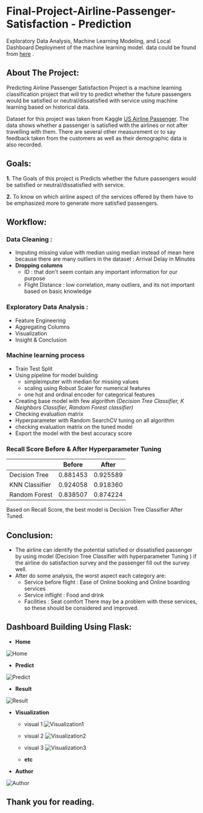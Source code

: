 # **Final-Project-Airline-Passenger-Satisfaction - Prediction**
Exploratory Data Analysis, Machine Learning Modeling, and Local Dashboard Deployment of the machine learning model. data could be found from [here](https://www.kaggle.com/johndddddd/customer-satisfaction) .


## **About The Project:** 

Predicting Airline Passenger Satisfaction Project is a machine learning classification project that will try to predict whether the future passengers would be satisfied or neutral/dissatisfied with service using machine learning based on historical data.

Dataset for this project was taken from Kaggle [US Airline Passenger](https://www.kaggle.com/johndddddd/customer-satisfaction). The data shows whether a passenger is satisfied with the airlines or not after travelling with them. There are several other measurement or to say feedback taken from the customers as well as their demographic data is also recorded.


## **Goals:**

**1.** The Goals of this project is Predicts whether the future passengers would be satisfied or neutral/dissatisfied with service. 

**2.** To know on which airline aspect of the services offered by them have to be emphasized more to generate more satisfied passengers.


## **Workflow:**

### **Data Cleaning :** 
  - Imputing missing value with median using median instead of mean here because there are many outliers in the dataset : Arrival Delay in Minutes
  - **Dropping columns** 
    - ID : that don't seem contain any important information for our purpose
    - Flight Distance :  low correlation, many outliers, and its not important based on basic knowledge
      
 ### **Exploratory Data Analysis :** 
  - Feature Engineering 
  - Aggregating Columns
  - Visualization
  - Insight & Conclusion
  
 ### **Machine learning process**
  - Train Test Split
  - Using pipeline for model building 
    - simpleimputer with median for missing values
    - scaling using Robust Scaler for numerical features
    - one hot and ordinal encoder for categorical features
  - Creating base model with few algorithm *(Decision Tree Classifier, K Neighbors Classifier, Random Forest classifier)*
  - Checking evaluation matrix
  - Hyperparameter with Random SearchCV tuning on all algorithm
  - checking evaluation matrix on the tuned model
  - Export the model with the best accuracy score

 ### **Recall Score Before & After Hyperparameter Tuning**

  |           |  Before  | After |
  |:-|:-:|:-:|
  | Decision Tree | 0.881453 | 0.925589 |
  | KNN Classifier | 0.924058 | 0.918360|
  | Random Forest | 0.838507 | 0.874224 |
    

  Based on Recall Score, the best model is Decision Tree Classifier After Tuned.

## **Conclusion:**
- The airline can identify the potential satisfied or dissatisfied passenger by using model (Decision Tree Classifier with hyperparameter Tuning ) if the airline do satisfaction survey and the passenger fill out the survey well.
- After do some analysis, the worst aspect each category are:
  - Service before flight : Ease of Online booking and Online boarding services
  - Service inflight : Food and drink
  - Facilities : Seat comfort
There may be a problem with these services, so these should be considered and improved.



## **Dashboard Building Using Flask:**

- **Home**

![Home](/Dashboard/resultdash/1_dashboard.png)

- **Predict**

![Predict](/Dashboard/resultdash/2_predict.png)

- **Result**

![Result](/Dashboard/resultdash/3_result.png)

- **Visualization**
  - visual 1
![Visualization1](/Dashboard/resultdash/4a_visual.png)

  - visual 2
![Visualization2](/Dashboard/resultdash/4b_visual.png)

  - visual 3
![Visualization3](/Dashboard/resultdash/4c_visual.png)

  - **etc**
  
- **Author**

![Author](/Dashboard/resultdash/5_author.png)

## **Thank you for reading.**



